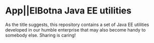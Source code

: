 # App||ElBotna Java EE utilities

As the title suggests, this repository contains a set of Java EE utilities developed in our humble enterprise that may also become handy to somebody else. Sharing is caring!
